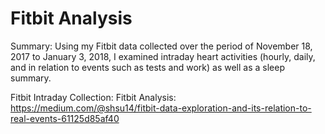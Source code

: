# Fitbit Analysis

Summary: Using my Fitbit data collected over the period of November 18, 2017 to January 3, 2018,  I examined intraday heart activities (hourly, daily, and in relation to events such as tests and work) as well as a sleep summary.

Fitbit Intraday Collection: 
Fitbit Analysis: https://medium.com/@shsu14/fitbit-data-exploration-and-its-relation-to-real-events-61125d85af40
